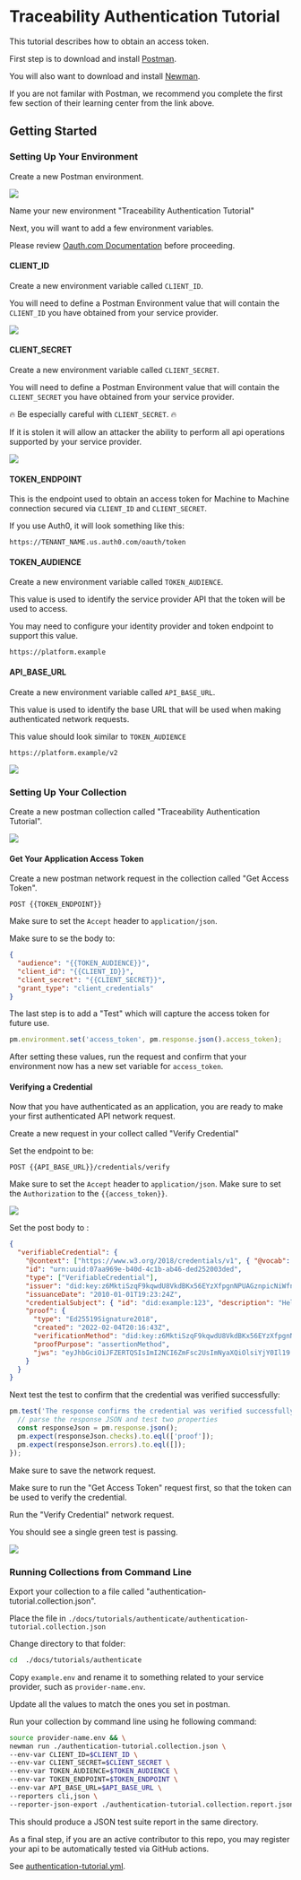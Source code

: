# Traceability Authentication Tutorial

This tutorial describes how to obtain an access token.

First step is to download and install [Postman](https://www.postman.com/).

You will also want to download and install [Newman](https://learning.postman.com/docs/running-collections/using-newman-cli/command-line-integration-with-newman/).

If you are not familar with Postman, we recommend you complete the first few section of their learning center from the link above.

## Getting Started

### Setting Up Your Environment

Create a new Postman environment.

<img src="./images/create-new-env.png"/>

Name your new environment "Traceability Authentication Tutorial"

Next, you will want to add a few environment variables.

Please review [Oauth.com Documentation](https://www.oauth.com/oauth2-servers/client-registration/client-id-secret/) before proceeding.

#### CLIENT_ID

Create a new environment variable called `CLIENT_ID`.

You will need to define a Postman Environment value that will contain the `CLIENT_ID` you have obtained from your service provider.

<img src="./images/set-client-id.png"/>

#### CLIENT_SECRET

Create a new environment variable called `CLIENT_SECRET`.

You will need to define a Postman Environment value that will contain the `CLIENT_SECRET` you have obtained from your service provider.

🔥 Be especially careful with `CLIENT_SECRET`. 🔥

If it is stolen it will allow an attacker the ability to perform all api operations supported by your service provider.

<img src="./images/set-client-secret.png"/>

#### TOKEN_ENDPOINT

This is the endpoint used to obtain an access token for Machine to Machine connection secured via `CLIENT_ID` and `CLIENT_SECRET`.

If you use Auth0, it will look something like this:

```
https://TENANT_NAME.us.auth0.com/oauth/token
```

#### TOKEN_AUDIENCE

Create a new environment variable called `TOKEN_AUDIENCE`.

This value is used to identify the service provider API that the token will be used to access.

You may need to configure your identity provider and token endpoint to support this value.

```
https://platform.example
```

#### API_BASE_URL

Create a new environment variable called `API_BASE_URL`.

This value is used to identify the base URL that will be used when making authenticated network requests.

This value should look similar to `TOKEN_AUDIENCE`

```
https://platform.example/v2
```

<img src="./images/set-token-endpoint.png"/>

### Setting Up Your Collection

Create a new postman collection called "Traceability Authentication Tutorial".

<img src="./images/create-collection.png"/>

#### Get Your Application Access Token

Create a new postman network request in the collection called "Get Access Token".

```
POST {{TOKEN_ENDPOINT}}
```

Make sure to set the `Accept` header to `application/json`.

Make sure to se the body to:

```json
{
  "audience": "{{TOKEN_AUDIENCE}}",
  "client_id": "{{CLIENT_ID}}",
  "client_secret": "{{CLIENT_SECRET}}",
  "grant_type": "client_credentials"
}
```

The last step is to add a "Test" which will capture the access token for future use.

```js
pm.environment.set('access_token', pm.response.json().access_token);
```

After setting these values, run the request and confirm that your environment now has a new set variable for `access_token`.

#### Verifying a Credential

Now that you have authenticated as an application, you are ready to make your first authenticated API network request.

Create a new request in your collect called "Verify Credential"

Set the endpoint to be:

```
POST {{API_BASE_URL}}/credentials/verify
```

Make sure to set the `Accept` header to `application/json`.
Make sure to set the `Authorization` to the `{{access_token}}`.

<img src="./images/set-access-token.png"/>

Set the post body to :

```json
{
  "verifiableCredential": {
    "@context": ["https://www.w3.org/2018/credentials/v1", { "@vocab": "https://ontology.example/" }],
    "id": "urn:uuid:07aa969e-b40d-4c1b-ab46-ded252003ded",
    "type": ["VerifiableCredential"],
    "issuer": "did:key:z6MktiSzqF9kqwdU8VkdBKx56EYzXfpgnNPUAGznpicNiWfn",
    "issuanceDate": "2010-01-01T19:23:24Z",
    "credentialSubject": { "id": "did:example:123", "description": "Hello World" },
    "proof": {
      "type": "Ed25519Signature2018",
      "created": "2022-02-04T20:16:43Z",
      "verificationMethod": "did:key:z6MktiSzqF9kqwdU8VkdBKx56EYzXfpgnNPUAGznpicNiWfn#z6MktiSzqF9kqwdU8VkdBKx56EYzXfpgnNPUAGznpicNiWfn",
      "proofPurpose": "assertionMethod",
      "jws": "eyJhbGciOiJFZERTQSIsImI2NCI6ZmFsc2UsImNyaXQiOlsiYjY0Il19..BlEELuh9Sxdglp7msEJVzXgKqij-T-4Cs0Bbw5B8pWQvOpXzrdNXuHvd982NseVoI2AbMt6WhxC38PM7ikFlBQ"
    }
  }
}
```

Next test the test to confirm that the credential was verified successfully:

```js
pm.test('The response confirms the credential was verified successfully', () => {
  // parse the response JSON and test two properties
  const responseJson = pm.response.json();
  pm.expect(responseJson.checks).to.eql(['proof']);
  pm.expect(responseJson.errors).to.eql([]);
});
```

Make sure to save the network request.

Make sure to run the "Get Access Token" request first, so that the token can be used to verify the credential.

Run the "Verify Credential" network request.

You should see a single green test is passing.

<img src="./images/test-result-passing.png"/>

### Running Collections from Command Line

Export your collection to a file called "authentication-tutorial.collection.json".

Place the file in `./docs/tutorials/authenticate/authentication-tutorial.collection.json`

Change directory to that folder:

```sh
cd  ./docs/tutorials/authenticate
```

Copy `example.env` and rename it to something related to your service provider, such as `provider-name.env`.

Update all the values to match the ones you set in postman.

Run your collection by command line using he following command:

```sh
source provider-name.env && \
newman run ./authentication-tutorial.collection.json \
--env-var CLIENT_ID=$CLIENT_ID \
--env-var CLIENT_SECRET=$CLIENT_SECRET \
--env-var TOKEN_AUDIENCE=$TOKEN_AUDIENCE \
--env-var TOKEN_ENDPOINT=$TOKEN_ENDPOINT \
--env-var API_BASE_URL=$API_BASE_URL \
--reporters cli,json \
--reporter-json-export ./authentication-tutorial.collection.report.json
```

This should produce a JSON test suite report in the same directory.

As a final step, if you are an active contributor to this repo,
you may register your api to be automatically tested via GitHub actions.

See [authentication-tutorial.yml](../../../.github/workflows/authentication-tutorial.yml).
